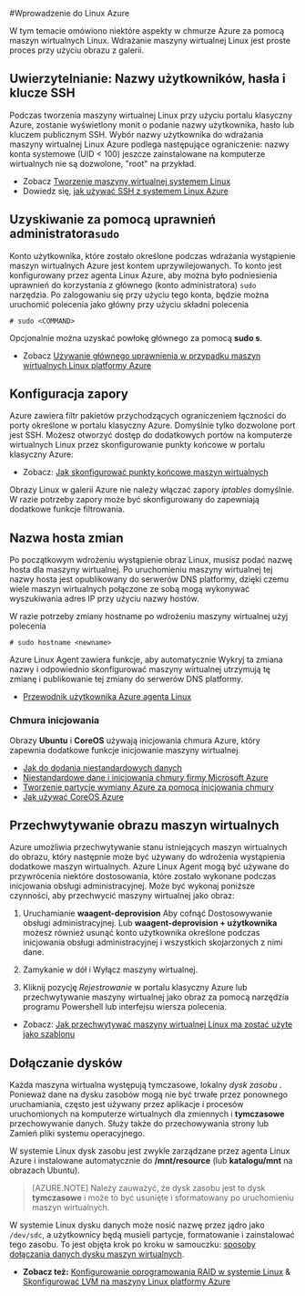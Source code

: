 <properties
    pageTitle="Wprowadzenie do Linux platformy Azure | Microsoft Azure"
    description="Informacje o używaniu maszyn wirtualnych Linux Azure."
    services="virtual-machines-linux"
    documentationCenter="python"
    authors="szarkos"
    manager="timlt"
    editor=""
    tags="azure-resource-manager,azure-service-management"/>

<tags
    ms.service="virtual-machines-linux"
    ms.workload="infrastructure-services"
    ms.tgt_pltfrm="vm-linux"
    ms.devlang="na"
    ms.topic="article"
    ms.date="08/24/2016"
    ms.author="szark"/>

#<a name="introduction-to-linux-on-azure"></a>Wprowadzenie do Linux Azure

W tym temacie omówiono niektóre aspekty w chmurze Azure za pomocą maszyn wirtualnych Linux. Wdrażanie maszyny wirtualnej Linux jest proste proces przy użyciu obrazu z galerii.


## <a name="authentication-usernames-passwords-and-ssh-keys"></a>Uwierzytelnianie: Nazwy użytkowników, hasła i klucze SSH

Podczas tworzenia maszyny wirtualnej Linux przy użyciu portalu klasyczny Azure, zostanie wyświetlony monit o podanie nazwy użytkownika, hasło lub kluczem publicznym SSH. Wybór nazwy użytkownika do wdrażania maszyny wirtualnej Linux Azure podlega następujące ograniczenie: nazwy konta systemowe (UID < 100) jeszcze zainstalowane na komputerze wirtualnych nie są dozwolone, "root" na przykład.


 - Zobacz [Tworzenie maszyny wirtualnej systemem Linux](virtual-machines-linux-quick-create-cli.md)
 - Dowiedz się, [jak używać SSH z systemem Linux Azure](virtual-machines-linux-mac-create-ssh-keys.md)


## <a name="obtaining-superuser-privileges-using-sudo"></a>Uzyskiwanie za pomocą uprawnień administratora`sudo`

Konto użytkownika, które zostało określone podczas wdrażania wystąpienie maszyn wirtualnych Azure jest kontem uprzywilejowanych. To konto jest konfigurowany przez agenta Linux Azure, aby można było podniesienia uprawnień do korzystania z głównego (konto administratora) `sudo` narzędzia. Po zalogowaniu się przy użyciu tego konta, będzie można uruchomić polecenia jako główny przy użyciu składni polecenia

    # sudo <COMMAND>

Opcjonalnie można uzyskać powłokę głównego za pomocą **sudo s**.

- Zobacz [Używanie głównego uprawnienia w przypadku maszyn wirtualnych Linux platformy Azure](virtual-machines-linux-use-root-privileges.md)


## <a name="firewall-configuration"></a>Konfiguracja zapory

Azure zawiera filtr pakietów przychodzących ograniczeniem łączności do porty określone w portalu klasyczny Azure. Domyślnie tylko dozwolone port jest SSH. Możesz otworzyć dostęp do dodatkowych portów na komputerze wirtualnych Linux przez skonfigurowanie punkty końcowe w portalu klasyczny Azure:

 - Zobacz: [Jak skonfigurować punkty końcowe maszyn wirtualnych](virtual-machines-windows-classic-setup-endpoints.md)

Obrazy Linux w galerii Azure nie należy włączać zapory *iptables* domyślnie. W razie potrzeby zapory może być skonfigurowany do zapewniają dodatkowe funkcje filtrowania.


## <a name="hostname-changes"></a>Nazwa hosta zmian

Po początkowym wdrożeniu wystąpienie obraz Linux, musisz podać nazwę hosta dla maszyny wirtualnej. Po uruchomieniu maszyny wirtualnej tej nazwy hosta jest opublikowany do serwerów DNS platformy, dzięki czemu wiele maszyn wirtualnych połączone ze sobą mogą wykonywać wyszukiwania adres IP przy użyciu nazwy hostów.

W razie potrzeby zmiany hostname po wdrożeniu maszyny wirtualnej użyj polecenia

    # sudo hostname <newname>

Azure Linux Agent zawiera funkcje, aby automatycznie Wykryj ta zmiana nazwy i odpowiednio skonfigurować maszyny wirtualnej utrzymują tę zmianę i publikowanie tej zmiany do serwerów DNS platformy.

 - [Przewodnik użytkownika Azure agenta Linux](virtual-machines-linux-agent-user-guide.md)

### <a name="cloud-init"></a>Chmura inicjowania
Obrazy **Ubuntu** i **CoreOS** używają inicjowania chmura Azure, który zapewnia dodatkowe funkcje inicjowanie maszyny wirtualnej.

 - [Jak do dodania niestandardowych danych](virtual-machines-windows-classic-inject-custom-data.md)
 - [Niestandardowe dane i inicjowania chmury firmy Microsoft Azure](https://azure.microsoft.com/blog/2014/04/21/custom-data-and-cloud-init-on-windows-azure/)
 - [Tworzenie partycje wymiany Azure za pomocą inicjowania chmury](https://wiki.ubuntu.com/AzureSwapPartitions)
 - [Jak używać CoreOS Azure](https://coreos.com/os/docs/latest/booting-on-azure.html)


## <a name="virtual-machine-image-capture"></a>Przechwytywanie obrazu maszyn wirtualnych

Azure umożliwia przechwytywanie stanu istniejących maszyn wirtualnych do obrazu, który następnie może być używany do wdrożenia wystąpienia dodatkowe maszyn wirtualnych. Azure Linux Agent mogą być używane do przywrócenia niektóre dostosowania, które zostało wykonane podczas inicjowania obsługi administracyjnej. Może być wykonaj poniższe czynności, aby przechwycić maszyny wirtualnej jako obraz:

1. Uruchamianie **waagent-deprovision** Aby cofnąć Dostosowywanie obsługi administracyjnej. Lub **waagent-deprovision + użytkownika** możesz również usunąć konto użytkownika określone podczas inicjowania obsługi administracyjnej i wszystkich skojarzonych z nimi dane.

2. Zamykanie w dół i Wyłącz maszyny wirtualnej.

3. Kliknij pozycję *Rejestrowanie* w portalu klasyczny Azure lub przechwytywanie maszyny wirtualnej jako obraz za pomocą narzędzia programu Powershell lub interfejsu wiersza polecenia.

 - Zobacz: [Jak przechwytywać maszyny wirtualnej Linux ma zostać użyte jako szablonu](virtual-machines-linux-classic-capture-image.md)


## <a name="attaching-disks"></a>Dołączanie dysków

Każda maszyna wirtualna występują tymczasowe, lokalny *dysk zasobu* . Ponieważ dane na dysku zasobów mogą nie być trwałe przez ponownego uruchamiania, często jest używany przez aplikacje i procesów uruchomionych na komputerze wirtualnych dla zmiennych i **tymczasowe** przechowywanie danych. Służy także do przechowywania strony lub Zamień pliki systemu operacyjnego.

W systemie Linux dysk zasobu jest zwykle zarządzane przez agenta Linux Azure i instalowane automatycznie do **/mnt/resource** (lub **katalogu/mnt** na obrazach Ubuntu).


>[AZURE.NOTE] Należy zauważyć, że dysk zasobu jest to dysk **tymczasowe** i może to być usunięte i sformatowany po uruchomieniu maszyn wirtualnych.

W systemie Linux dysku danych może nosić nazwę przez jądro jako `/dev/sdc`, a użytkownicy będą musieli partycje, formatowanie i zainstalować tego zasobu. To jest objęta krok po kroku w samouczku: [sposoby dołączania danych dysku maszyn wirtualnych](virtual-machines-linux-classic-attach-disk.md).

 - **Zobacz też:** [Konfigurowanie oprogramowania RAID w systemie Linux](virtual-machines-linux-configure-raid.md)  &  [Skonfigurować LVM na maszyny Linux platformy Azure](virtual-machines-linux-configure-lvm.md)

